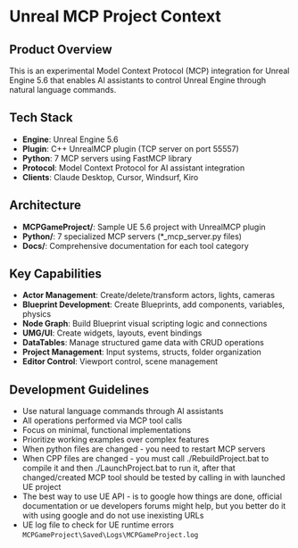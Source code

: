 # Unreal MCP Project Context

## Product Overview
This is an experimental Model Context Protocol (MCP) integration for Unreal Engine 5.6 that enables AI assistants to control Unreal Engine through natural language commands.

## Tech Stack
- **Engine**: Unreal Engine 5.6
- **Plugin**: C++ UnrealMCP plugin (TCP server on port 55557)
- **Python**: 7 MCP servers using FastMCP library
- **Protocol**: Model Context Protocol for AI assistant integration
- **Clients**: Claude Desktop, Cursor, Windsurf, Kiro

## Architecture
- **MCPGameProject/**: Sample UE 5.6 project with UnrealMCP plugin
- **Python/**: 7 specialized MCP servers (*_mcp_server.py files)
- **Docs/**: Comprehensive documentation for each tool category

## Key Capabilities
- **Actor Management**: Create/delete/transform actors, lights, cameras
- **Blueprint Development**: Create Blueprints, add components, variables, physics
- **Node Graph**: Build Blueprint visual scripting logic and connections
- **UMG/UI**: Create widgets, layouts, event bindings
- **DataTables**: Manage structured game data with CRUD operations
- **Project Management**: Input systems, structs, folder organization
- **Editor Control**: Viewport control, scene management

## Development Guidelines
- Use natural language commands through AI assistants
- All operations performed via MCP tool calls
- Focus on minimal, functional implementations
- Prioritize working examples over complex features
- When python files are changed - you need to restart MCP servers
- When CPP files are changed - you must call ./RebuildProject.bat to compile it and then ./LaunchProject.bat to run it, after that changed/created MCP tool should be tested by calling in with launched UE project
- The best way to use UE API - is to google how things are done, official documentation or ue developers forums might help, but you better do it with using google and do not use inexisting URLs
- UE log file to check for UE runtime errors `MCPGameProject\Saved\Logs\MCPGameProject.log`